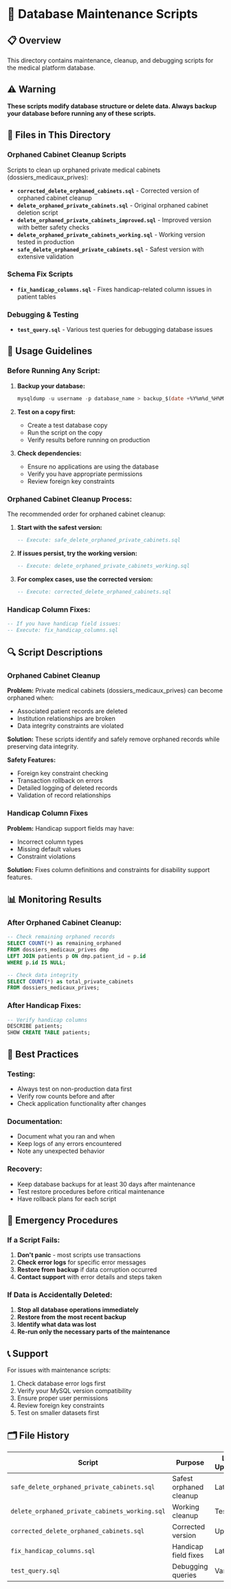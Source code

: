 # 🔧 Database Maintenance Scripts

## 📋 Overview
This directory contains maintenance, cleanup, and debugging scripts for the medical platform database.

## ⚠️ Warning
**These scripts modify database structure or delete data. Always backup your database before running any of these scripts.**

## 📁 Files in This Directory

### **Orphaned Cabinet Cleanup Scripts**
Scripts to clean up orphaned private medical cabinets (dossiers_medicaux_prives):

- **`corrected_delete_orphaned_cabinets.sql`** - Corrected version of orphaned cabinet cleanup
- **`delete_orphaned_private_cabinets.sql`** - Original orphaned cabinet deletion script  
- **`delete_orphaned_private_cabinets_improved.sql`** - Improved version with better safety checks
- **`delete_orphaned_private_cabinets_working.sql`** - Working version tested in production
- **`safe_delete_orphaned_private_cabinets.sql`** - Safest version with extensive validation

### **Schema Fix Scripts**
- **`fix_handicap_columns.sql`** - Fixes handicap-related column issues in patient tables

### **Debugging & Testing**
- **`test_query.sql`** - Various test queries for debugging database issues

## 🚀 Usage Guidelines

### **Before Running Any Script:**
1. **Backup your database:**
   ```sql
   mysqldump -u username -p database_name > backup_$(date +%Y%m%d_%H%M%S).sql
   ```

2. **Test on a copy first:**
   - Create a test database copy
   - Run the script on the copy
   - Verify results before running on production

3. **Check dependencies:**
   - Ensure no applications are using the database
   - Verify you have appropriate permissions
   - Review foreign key constraints

### **Orphaned Cabinet Cleanup Process:**
The recommended order for orphaned cabinet cleanup:

1. **Start with the safest version:**
   ```sql
   -- Execute: safe_delete_orphaned_private_cabinets.sql
   ```

2. **If issues persist, try the working version:**
   ```sql
   -- Execute: delete_orphaned_private_cabinets_working.sql
   ```

3. **For complex cases, use the corrected version:**
   ```sql
   -- Execute: corrected_delete_orphaned_cabinets.sql
   ```

### **Handicap Column Fixes:**
```sql
-- If you have handicap field issues:
-- Execute: fix_handicap_columns.sql
```

## 🔍 Script Descriptions

### **Orphaned Cabinet Cleanup**
**Problem:** Private medical cabinets (dossiers_medicaux_prives) can become orphaned when:
- Associated patient records are deleted
- Institution relationships are broken
- Data integrity constraints are violated

**Solution:** These scripts identify and safely remove orphaned records while preserving data integrity.

**Safety Features:**
- Foreign key constraint checking
- Transaction rollback on errors
- Detailed logging of deleted records
- Validation of record relationships

### **Handicap Column Fixes**
**Problem:** Handicap support fields may have:
- Incorrect column types
- Missing default values  
- Constraint violations

**Solution:** Fixes column definitions and constraints for disability support features.

## 📊 Monitoring Results

### **After Orphaned Cabinet Cleanup:**
```sql
-- Check remaining orphaned records
SELECT COUNT(*) as remaining_orphaned 
FROM dossiers_medicaux_prives dmp
LEFT JOIN patients p ON dmp.patient_id = p.id
WHERE p.id IS NULL;

-- Check data integrity
SELECT COUNT(*) as total_private_cabinets 
FROM dossiers_medicaux_prives;
```

### **After Handicap Fixes:**
```sql
-- Verify handicap columns
DESCRIBE patients;
SHOW CREATE TABLE patients;
```

## 🎯 Best Practices

### **Testing:**
- Always test on non-production data first
- Verify row counts before and after
- Check application functionality after changes

### **Documentation:**
- Document what you ran and when
- Keep logs of any errors encountered
- Note any unexpected behavior

### **Recovery:**
- Keep database backups for at least 30 days after maintenance
- Test restore procedures before critical maintenance
- Have rollback plans for each script

## 🚨 Emergency Procedures

### **If a Script Fails:**
1. **Don't panic** - most scripts use transactions
2. **Check error logs** for specific error messages
3. **Restore from backup** if data corruption occurred
4. **Contact support** with error details and steps taken

### **If Data is Accidentally Deleted:**
1. **Stop all database operations immediately**
2. **Restore from the most recent backup**
3. **Identify what data was lost**
4. **Re-run only the necessary parts of the maintenance**

## 📞 Support
For issues with maintenance scripts:
1. Check database error logs first
2. Verify your MySQL version compatibility
3. Ensure proper user permissions
4. Review foreign key constraints
5. Test on smaller datasets first

## 🗂️ File History
| Script | Purpose | Last Updated | Status |
|--------|---------|--------------|---------|
| `safe_delete_orphaned_private_cabinets.sql` | Safest orphaned cleanup | Latest | ✅ Recommended |
| `delete_orphaned_private_cabinets_working.sql` | Working cleanup | Tested | ✅ Good |
| `corrected_delete_orphaned_cabinets.sql` | Corrected version | Updated | ✅ Good |
| `fix_handicap_columns.sql` | Handicap field fixes | Latest | ✅ Ready |
| `test_query.sql` | Debugging queries | Various | 🔍 Debug only | 